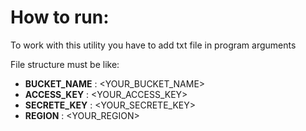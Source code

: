 # How to run:
To work with this utility you have to add txt file in program arguments

File structure must be like:

- **BUCKET_NAME** : 	<YOUR_BUCKET_NAME>
- **ACCESS_KEY**	:	  <YOUR_ACCESS_KEY>
- **SECRETE_KEY** :	  <YOUR_SECRETE_KEY>
- **REGION** 			: 	<YOUR_REGION>

